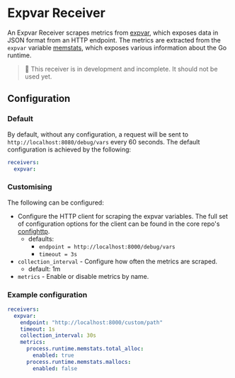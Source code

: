 # Expvar Receiver

An Expvar Receiver scrapes metrics from [expvar](https://pkg.go.dev/expvar), 
which exposes data in JSON format from an HTTP endpoint. The metrics are 
extracted from the `expvar` variable [memstats](https://pkg.go.dev/runtime#MemStats), 
which exposes various information about the Go runtime.

> :construction: This receiver is in development and incomplete. It should not be used yet.

## Configuration 

### Default

By default, without any configuration, a request will be sent to `http://localhost:8080/debug/vars` 
every 60 seconds. The default configuration is achieved by the following:

```yaml
receivers:
  expvar:
```

### Customising

The following can be configured:
- Configure the HTTP client for scraping the expvar variables. The full set of
  configuration options for the client can be found in the core repo's
  [confighttp](https://github.com/open-telemetry/opentelemetry-collector/tree/main/config/confighttp#client-configuration).
  - defaults: 
    - `endpoint = http://localhost:8000/debug/vars` 
    - `timeout = 3s`
- `collection_interval` - Configure how often the metrics are scraped.
  - default: 1m
- `metrics` - Enable or disable metrics by name.

### Example configuration

```yaml
receivers:
  expvar:
    endpoint: "http://localhost:8000/custom/path"
    timeout: 1s
    collection_interval: 30s
    metrics:
      process.runtime.memstats.total_alloc:
        enabled: true
      process.runtime.memstats.mallocs:
        enabled: false
```
